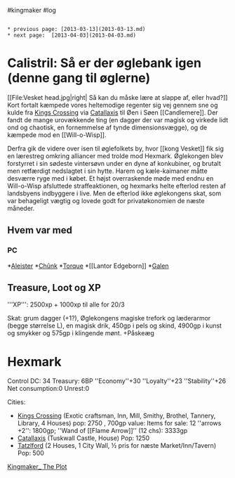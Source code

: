 #kingmaker #log

```ad-info

* previous page: [2013-03-13](2013-03-13.md)
* next page:  [2013-04-03](2013-04-03.md) 
```

# Calistril: Så er der øglebank igen (denne gang til øglerne)   
 
[[File:Vesket head.jpg|right| Så kan du måske lære at slappe af, eller hvad?]]
Kort fortalt kæmpede vores heltemodige regenter sig vej gennem sne og kulde fra [Kings Crossing](Kings%20Crossing.md) via [Catallaxis](Catallaxis.md) til Øen i Søen [[Candlemere]]. Der fandt de mange urovækkende ting (en dagger der var magisk og virkede lidt ond og chaotisk, en fornemmelse af tynde dimensionsvægge), og de kæmpede mod en [[Will-o-Wisp]]. 
Derfra gik de videre over isen til øglefolkets by, hvor [[kong Vesket]] fik sig en lærestreg omkring alliancer med trolde mod Hexmark. Øglekongen blev forstyrret i sin sødeste vintersøvn under en dyne af konkubiner, og brutalt men retfærdigt nedslagtet i sin hytte. Harem og kæle-kaimaner måtte desværre ryge med i købet. Et højst overraskende møde med endnu en Will-o-Wisp afsluttede straffeaktionen, og hexmarks helte efterlod resten af landsbyens indbyggere i live. Men de efterlod ikke øglekongens skat, som var behageligt vægtig og lovede godt for privatøkonomien de næste måneder.
## Hvem var med 
### PC 
 
*[Aleister](Aleister.md)
*[Chûnk](Chûnk%20Van%20Der%20Hamer.md)
*[Torque](Torque%20Firebrand.md)
*[[Lantor Edgeborn]]
*[Galen](Galen%20Jabir.md)
## Treasure, Loot og XP 
'''XP''': 2500xp + 1000xp til alle for 20/3 
Skat: grum dagger (+1?), Øglekongens magiske trefork og læderarmor (begge størrelse L), en magisk drik, 450gp i pels og skind, 4900gp i kunst og smykker og 575gp i klingende mønt.
+Påskeæg
# Hexmark  
Control DC: 34 Treasury: 6BP
  ''Economy''+30 ''Loyalty''+23 ''Stability''+26
  Net consumption:0  Unrest:0
 
Cities:
* [Kings Crossing](Kings%20Crossing.md) (Exotic craftsman, Inn, Mill, Smithy, Brothel, Tannery, Library, 4 Houses) pop: 2750 , 700gp value: Items for sale: 12 ''arrows +2'': 1800gp; ''Wand of [[Flame Arrow]]'' (12 chs): 3333gp
* [Catallaxis](Catallaxis.md) (Tuskwall Castle, House)  Pop: 1250
* [Tatzlford](Tatzlford.md)  (2 Houses, 1 City Wall, ½ pris for næste Market/Inn/Tavern) Pop: 500
[Kingmaker_ The Plot](Kingmaker_%20The%20Plot.md)
